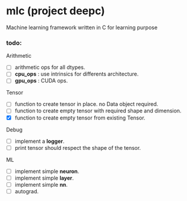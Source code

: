 # **mlc** (project deepc)
Machine learning framework written in C for learning purpose

### todo:

Arithmetic

- [ ] arithmetic ops for all dtypes.
- [ ] **cpu_ops** : use intrinsics for differents architecture.
- [ ] **gpu_ops** : CUDA ops.

Tensor
- [ ] function to create tensor in place. no Data object required.
- [ ] function to create empty tensor with required shape and dimension.
- [x] function to create empty tensor from existing Tensor.

Debug

- [ ] implement a **logger**.
- [ ] print tensor should respect the shape of the tensor.

ML

- [ ] implement simple **neuron**.
- [ ] implement simple **layer**.
- [ ] implement simple **nn**.
- [ ] autograd.
